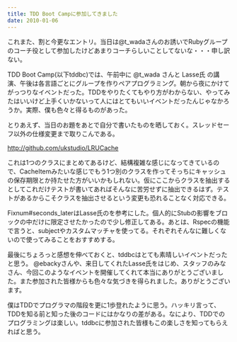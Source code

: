 ```yaml
---
title: TDD Boot Campに参加してきました
date: 2010-01-06
---
```

これまた、割と今更なエントリ。当日は@t_wadaさんのお誘いでRubyグループのコーチ役として参加したけどあまりコーチらしいことしてないな・・・申し訳ない。

TDD Boot Camp(以下tddbc)では、午前中に @t_wada さんと Lasse氏 の講演、午後は各言語ごとにグループを作りペアプログラミング。朝から夜にかけてがっつりなイベントだった。TDDをやりたくてもやり方がわからない、やってみたはいいけど上手くいかないって人にはとてもいいイベントだったんじゃなかろうか。実際、僕も色々と得るものがあった。

とりあえず、当日のお題をあとで自分で書いたものを晒しておく。スレッドセーフ以外の仕様変更まで取りこんである。

<a href="http://github.com/ukstudio/LRUCache">http://github.com/ukstudio/LRUCache</a>

これは1つのクラスにまとめてあるけど、結構複雑な感じになってきているので、CacheItemみたいな感じでもう1つ別のクラスを作ってそっちにキャッシュの保存期限とか持たせた方がいいかもしれない。仮にここからクラスを抽出するとしてこれだけテストが書いてあればそんなに苦労せずに抽出できるはず。テストがあるからこそクラスを抽出させるという変更も恐れることなく対応できる。

Fixnum#seconds_laterはLasse氏のを参考にした。個人的にStubの影響をブロックの中だけに限定させたかったので少し修正してある。あとは、Rspecの機能で言うと、subjectやカスタムマッチャを使ってる。それぞれそんなに難しくないので使ってみることをおすすめする。

最後にちょろっと感想を伸べておくと、tddbcはとても素晴しいイベントだったと思う。 @ebackyさんや、来日してくれたLasse氏をはじめ、スタッフのみなさん、今回このようなイベントを開催してくれて本当にありがとうございました。また参加された皆様からも色々な気づきを得られました。ありがとうございます。

僕はTDDでプログラマの階段を更に1歩登れたように思う。ハッキリ言って、TDDを知る前と知った後のコードにはかなりの差がある。なにより、TDDでのプログラミングは楽しい。tddbcに参加された皆様もこの楽しさを知ってもらえればと思う。